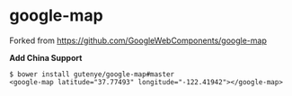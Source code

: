 google-map
==========

Forked from https://github.com/GoogleWebComponents/google-map

**Add China Support**

```
$ bower install gutenye/google-map#master
<google-map latitude="37.77493" longitude="-122.41942"></google-map>
```
